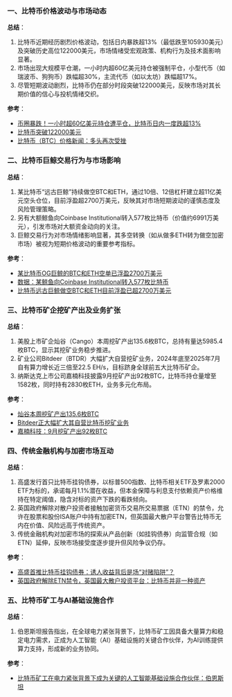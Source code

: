 ### 一、比特币价格波动与市场动态  
**总结**：  
1. 比特币近期经历剧烈价格波动，包括日内暴跌超13%（最低跌至105930美元）及突破历史高位122000美元，市场情绪受宏观政策、机构行为及技术面影响显著。  
2. 市场出现大规模平仓潮，一小时内超60亿美元持仓被强制平仓，小型代币（如瑞波币、狗狗币）跌幅超30%，主流代币（如以太坊）跌幅超17%。  
3. 尽管短期波动剧烈，比特币仍在部分时段突破122000美元，反映市场对其长期价值的信心与投机情绪交织。  

**参考**：  
- [币圈暴跌！一小时超60亿美元持仓遭平仓，比特币日内一度跌超13%](https://wallstreetcn.com/articles/3756978)  
- [比特币突破122000美元](https://www.mitrade.com/cn/insights/news/live-news/article-3-1186423-20251010)  
- [比特币（BTC）价格新闻：多头再次受挫](https://www.coindesk.com/zh/markets/2025/10/10/trump-tariff-threat-on-china-sends-bitcoin-tumbling-below-usd119k)  


### 二、比特币巨鲸交易行为与市场影响  
**总结**：  
1. 某比特币“远古巨鲸”持续做空BTC和ETH，通过10倍、12倍杠杆建立超11亿美元空头仓位，目前浮盈超2700万美元，反映其对市场短期波动的谨慎态度及风险管理策略。  
2. 另有大额鲸鱼向Coinbase Institutional转入577枚比特币（价值约6991万美元），引发市场对大额资金动向的关注。  
3. 巨鲸交易行为对市场情绪影响显著，其多空转换（如从做多ETH转为做空加密市场）被视为短期价格波动的重要参考指标。  

**参考**：  
- [某比特币OG巨鲸的BTC和ETH空单已浮盈2700万美元](https://www.odaily.news/zh-CN/newsflash/451771)  
- [数据：某鲸鱼向Coinbase Institutional转入577枚比特币](https://www.chaincatcher.com/article/2211541)  
- [比特币远古巨鲸做空BTC和ETH目前浮盈已超2700万美元](https://www.theblockbeats.info/flash/315734)  


### 三、比特币矿企挖矿产出及业务扩张  
**总结**：  
1. 美股上市矿企灿谷（Cango）本周挖矿产出135.6枚BTC，总持有量达5985.4枚BTC，显示其挖矿业务稳步推进。  
2. 矿业公司Bitdeer（BTDR）大幅扩大自营挖矿业务，2024年底至2025年7月自有算力增长近三倍至22.5 EH/s，目标跻身全球前五大比特币矿企。  
3. 纳斯达克上市公司嘉楠科技披露9月挖矿产出92枚BTC，比特币持仓量增至1582枚，同时持有2830枚ETH，业务多元化布局。  

**参考**：  
- [灿谷本周挖矿产出135.6枚BTC](https://www.binance.com/cn/square/post/30827324917130)  
- [Bitdeer正大幅扩大其自营比特币挖矿业务](https://finance.sina.com.cn/blockchain/roll/2025-10-10/doc-inftmnmf1202929.shtml)  
- [嘉楠科技：9月挖矿产出92枚BTC](https://www.odaily.news/zh-CN/newsflash/451742)  


### 四、传统金融机构与加密市场互动  
**总结**：  
1. 高盛发行首只比特币挂钩债券，以标普500指数、比特币相关ETF及罗素2000 ETF为标的，承诺每月1.1%潜在收益，但本金保障与利息支付依赖资产价格维持在特定阈值，隐含对标的资产下跌的看跌倾向。  
2. 英国政府解除对散户投资者接触加密货币交易所交易票据（ETN）的禁令，允许在股票和股份ISA账户中持有加密ETN，但英国最大散户平台警告比特币无内在价值、风险远高于传统资产。  
3. 传统金融机构对加密市场的探索从产品创新（如挂钩债券）向监管合规（如ETN）延伸，反映市场接受度逐步提升但风险争议仍存。  

**参考**：  
- [高盛首推比特币挂钩债券：诱人收益背后是场“对赌陷阱”？](https://www.bihainews.com/bhn-info/Crypto/20251010273.html)  
- [英国政府解除ETN禁令，英国最大散户投资平台：比特币并非一种资产](https://news.futunn.com/post/63116765/the-uk-government-lifts-the-etn-ban-and-the-uk)  


### 五、比特币矿工与AI基础设施合作  
**总结**：  
1. 伯恩斯坦报告指出，在全球电力紧张背景下，比特币矿工因具备大量算力和稳定电力需求，正成为人工智能（AI）基础设施的关键合作伙伴，为AI训练提供算力支持，形成新的业务协同。  

**参考**：  
- [比特币矿工在电力紧张背景下成为关键的人工智能基础设施合作伙伴：伯恩斯坦](https://www.coindesk.com/zh/markets/2025/10/10/bitcoin-miners-emerge-as-key-ai-infrastructure-partners-amid-power-crunch-bernstein)